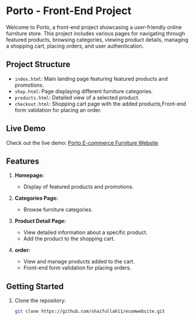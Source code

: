 # Porto - Front-End Project

Welcome to Porto, a front-end project showcasing a user-friendly online furniture store. This project includes various pages for navigating through featured products, browsing categories, viewing product details, managing a shopping cart, placing orders, and user authentication.

## Project Structure

- `index.html`: Main landing page featuring featured products and promotions.
- `shop.html`: Page displaying different furniture categories.
- `products.html`: Detailed view of a selected product.
- `checkout.html`: Shopping cart page with the added products,Front-end form validation for placing an order.

## Live Demo

Check out the live demo: [Porto E-commerce Furniture Website](https://shaifullah11.github.io/ecomwebsite/)

## Features

1. **Homepage:**
   - Display of featured products and promotions.

2. **Categories Page:**
   - Browse furniture categories.

3. **Product Detail Page:**
   - View detailed information about a specific product.
   - Add the product to the shopping cart.

4. **order:**
   - View and manage products added to the cart.
   - Front-end form validation for placing orders.


## Getting Started

1. Clone the repository:

   ```bash
   git clone https://github.com/shaifullah11/ecomwebsite.git